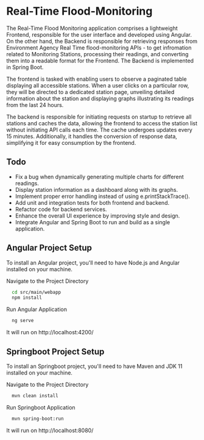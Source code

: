 # Real-Time Flood-Monitoring

The Real-Time Flood Monitoring application comprises a lightweight Frontend, responsible for the user interface and developed using Angular. On the other hand, the Backend is responsible for retrieving responses from Environment Agency Real Time flood-monitoring APIs - to get infromation related to Monitoring Stations, processing their readings, and converting them into a readable format for the Frontend. The Backend is implemented in Spring Boot.

The frontend is tasked with enabling users to observe a paginated table displaying all accessible stations. When a user clicks on a particular row, they will be directed to a dedicated station page, unveiling detailed information about the station and displaying graphs illustrating its readings from the last 24 hours.

The backend is responsible for initiating requests on startup to retrieve all stations and caches the data, allowing the frontend to access the station list without initiating API calls each time. The cache undergoes updates every 15 minutes. Additionally, it handles the conversion of response data, simplifying it for easy consumption by the frontend.

## Todo

- Fix a bug when dynamically generating multiple charts for different readings.
- Display station information as a dashboard along with its graphs.
- Implement proper error handling instead of using e.printStackTrace().
- Add unit and integration tests for both frontend and backend.
- Refactor code for backend services.
- Enhance the overall UI experience by improving style and design.
- Integrate Angular and Spring Boot to run and build as a single application.

## Angular Project Setup

To install an Angular project, you'll need to have Node.js and Angular installed on your machine.

Navigate to the Project Directory

```bash
  cd src/main/webapp
  npm install
```

Run Angular Application

```bash
  ng serve
```
It will run on http://localhost:4200/

## Springboot Project Setup

To install an Springboot project, you'll need to have Maven and JDK 11 installed on your machine.

Navigate to the Project Directory

```bash
  mvn clean install
```

Run Springboot Application

```bash
  mvn spring-boot:run
```
It will run on http://localhost:8080/





